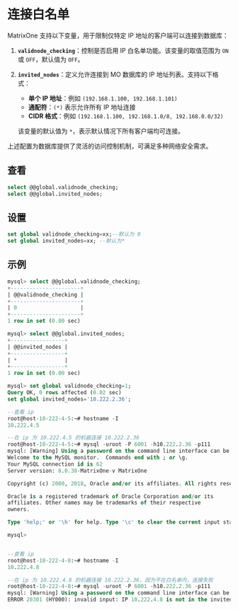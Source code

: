 # 连接白名单

MatrixOne 支持以下变量，用于限制仅特定 IP 地址的客户端可以连接到数据库：  

1. **`validnode_checking`**：控制是否启用 IP 白名单功能。该变量的取值范围为 `ON` 或 `OFF`，默认值为 `OFF`。  

2. **`invited_nodes`**：定义允许连接到 MO 数据库的 IP 地址列表。支持以下格式：  
      - **单个 IP 地址**：例如 `(192.168.1.100, 192.168.1.101)`  
      - **通配符**：`(*)` 表示允许所有 IP 地址连接  
      - **CIDR 格式**：例如 `(192.168.1.100, 192.168.1.0/8, 192.168.0.0/32)`  

      该变量的默认值为 `*`，表示默认情况下所有客户端均可连接。  

上述配置为数据库提供了灵活的访问控制机制，可满足多种网络安全需求。

## 查看

```sql
select @@global.validnode_checking;
select @@global.invited_nodes;
```

## 设置

```sql
set global validnode_checking=xx;--默认为 0
set global invited_nodes=xx; --默认为*
```

## 示例

```sql
mysql> select @@global.validnode_checking;
+----------------------+
| @@validnode_checking |
+----------------------+
| 0                    |
+----------------------+
1 row in set (0.00 sec)

mysql> select @@global.invited_nodes;
+-----------------+
| @@invited_nodes |
+-----------------+
| *               |
+-----------------+
1 row in set (0.00 sec)

mysql> set global validnode_checking=1;
Query OK, 0 rows affected (0.02 sec)
set global invited_nodes='10.222.2.36';

--查看 ip
root@host-10-222-4-5:~# hostname -I
10.222.4.5 

--在 ip 为 10.222.4.5 的机器连接 10.222.2.36
root@host-10-222-4-5:~# mysql -uroot -P 6001 -h10.222.2.36 -p111
mysql: [Warning] Using a password on the command line interface can be insecure.
Welcome to the MySQL monitor.  Commands end with ; or \g.
Your MySQL connection id is 62
Server version: 8.0.30-MatrixOne-v MatrixOne

Copyright (c) 2000, 2018, Oracle and/or its affiliates. All rights reserved.

Oracle is a registered trademark of Oracle Corporation and/or its
affiliates. Other names may be trademarks of their respective
owners.

Type 'help;' or '\h' for help. Type '\c' to clear the current input statement.

mysql> 


--查看 ip
root@host-10-222-4-8:~# hostname -I
10.222.4.8 

--在 ip 为 10.222.4.8 的机器连接 10.222.2.36，因为不在白名单内，连接失败
root@host-10-222-4-8:~# mysql -uroot -P 6001 -h10.222.2.36 -p111
mysql: [Warning] Using a password on the command line interface can be insecure.
ERROR 20301 (HY000): invalid input: IP 10.222.4.8 is not in the invited nodes
```
